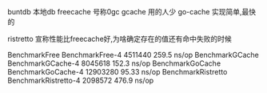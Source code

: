 buntdb 本地db
freecache 号称0gc
gcache 用的人少
go-cache 实现简单,最快的

ristretto 宣称性能比freecache好,为啥确定存在的值还有命中失败的时候

BenchmarkFree
BenchmarkFree-4        	 4511440	       259.5 ns/op
BenchmarkGCache
BenchmarkGCache-4      	 8045618	       152.3 ns/op
BenchmarkGoCache
BenchmarkGoCache-4     	12903280	        95.33 ns/op
BenchmarkRistretto
BenchmarkRistretto-4   	 2098572	       476.9 ns/op